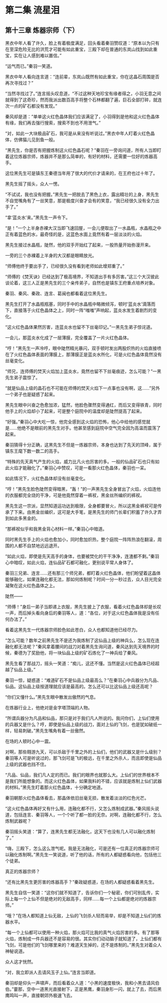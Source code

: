 # 第二集 流星泪

## 第十三章 炼器宗师（下）

黑衣中年人看了许久，脸上有着极度满足，回头看着秦羽赞叹道：“原本以为只有在至深危险无比的洪荒才可能有如此重宝，三殿下却在普通的东岚山找到如此重宝，实在让人感到难以置信。”

“运气而已。”秦羽一笑道。

黑衣中年人看向连言道：“连前辈，东岚山既然有如此重宝，你在这晶石周围是否再次寻找过？”

“当然寻找过了。”连言摇头叹息道，“不过这种天地珍宝有缘者得之，小羽无意之间就得到了这奇珍，然而我派出数百高手将整个石林都翻了遍，巨石全部打碎，就连次一点的矿石都没有发现。”

秦风却是道：“单单这火红色晶体我们应该满足了，小羽得到是他和这火红色晶体有缘，我们再去强行搜索，搜索不到也不用泄气。”

“对，如此一大块极品矿石，我可是从来没有听说过。”黑衣中年人盯着火红色晶体，仿佛猫儿见到鱼一般。

“黑先生，你是否有把握炼制这火红色晶石呢？”秦羽在一旁询问道，所有人当即盯着这位炼器宗师，炼器并不是那么简单的，有好的材料，还需要一位好的炼器高手。

这位黑先生可是镇东王秦德当年用了很大的代价才请来的，在王府也过十年了。

黑先生摇了摇头，众人一愣。

“不试试，我也没有把握。”黑先生一把脱去了黑色上衣，露出精壮的上身，黑先生不自觉嘴角有了一丝笑意，那是极度兴奋才会有的笑意，“我已经很久没有全力出手了。”

“拿‘蓝炎水’来。”黑先生一声令下。

“是！”一个上半身赤裸大汉当即飞速回屋，一会儿便取出了一水晶瓶，水晶瓶之中正有着蓝色的水，最奇怪的是，这蓝色水面上竟然有着一层淡淡的火焰。

黑先生接过水晶瓶，陡然，他的双手开始红了起来，一股热量开始弥漫开来。

一旁的三个赤裸着上半身的大汉都是眼睛放光。

“师傅他终于要出手了，已经很久没有看到老师如此增郑重了。”

“师傅的《焚天诀》已经达到了极高境界，不知道出手有多厉害。”这三个大汉彼此谈论着，这三人正是黑先生的三个亲传弟子，自然也是镇东王府重点培养对象。

秦羽、秦风、秦政、连言、葛闽也都看着这位黑先生。

黑先生打开了水晶瓶瓶塞，同时手中的水晶瓶中略微倾泻，顿时‘蓝炎水’滴落而下，直接落于火红色晶体之上，同时一阵“嗤嗤”声响起，蓝炎水发生着剧烈的变化。

“这火红色晶体果然厉害，连蓝炎水也留不下丝毫印记。”一黑先生弟子惊诧道。

一会儿，那蓝炎水化成了一层薄膜，完全覆盖了一片火红色晶体。

“哼！”黑先生一声冷哼，眼中陡然精光暴闪，双手顿时发出两股炽热的火焰直接喷在了火红色晶体表面的薄膜上，那薄膜正是蓝炎水所化，可是火红色晶体竟然没有丝毫变化。

“师兄，连师傅的焚天火焰加上蓝炎水，竟然也留不下丝毫痕迹，怎么可能？”一黑先生弟子震惊了。

“就是仙品上级的晶石也不可能在师傅的焚天火焰下一点事也没有啊，这……”另外一个弟子也是疑惑了起来。

黑先生眼中兴奋之色愈加浓，猛然，他脸色骤然变得通红，而后又变得铁青，同时他手上的火焰却小了起来，可是整个庭院中的温度却是陡然提高了起来。

“好强。”秦羽心中大吃一惊，他完全感到这火焰的恐怖，他心中给他的感觉就是……他绝不是眼前的黑先生对手。他甚至感到庭院中空气完全因为高温而震荡了起来。

秦羽猜得十分正确，这黑先生不但是一炼器宗师，本身也达到了先天的顶峰，属于镇东王麾下数一数二的高手。

“特殊的先天真气产生的火焰，威力比凡火也厉害的多。一般的仙品矿石也只有如此火焰才能融化了。”秦羽心中赞叹，可是一看那火红色晶体，秦羽也一呆。

如此情况下，火红色晶体却没有丝毫变化。

“哼！”黑先生脸色陡然变得暗黑，“轰！”的一声黑先生全身冒出了火焰，火焰连他的衣服都完全烧的干净，可是他竟然穿着一裤衩，黑金丝所编织的裤衩。

黑先生这一宗派，显然知道运功达到极限，全身都要冒火，所以这黑金裤衩可是传承了下来。由黑金丝编织，这可是大手笔，是黑先生的师门长辈们积蓄了许久才弄到如此多黑金的。

“那裤衩似乎和我黑金背心材料一样。”秦羽心中暗道。

同时黑先生手上的火焰也愈加小，同时愈加炽热，整个庭院一阵阵热浪在翻滚，周围的人都不自禁地远远退开。

“如此火焰，即使是先天高手的身体，也要被焚化的干干净净，连渣都不剩。”秦羽心中暗叹，如此火焰，连仙品矿石都可融化，更别说平常人身体了。

秦羽三兄弟、连言……还有那三个师兄弟，都盯着火红色晶体，他们盼望着这晶体能够融化，如果连融化都无法，那如何炼制呢？时间一分一秒过去，众人目光完全凝聚在这火红色晶体之上。

陡然——

“师傅！”身后一弟子当即递上衣服，黑先生披上了衣服，看着火红色晶体却是长叹一声，而后掉头看向身后的秦羽等人，道：“各位，对于这火红色晶体我是没有任何办法了。”

看着这黑先生一代炼器宗师脸色如此苍白，众人也都知道他已经尽力。

“怎么可能？数年之前黑先生不是还为我炼制了这仙品上级的神兵么，怎么现在连融化都无法呢？”秦风拿着腰间的战刀对着黑先生询问道，秦风达到先天境界的时候，秦德为了奖励他，将一块仙品上级的矿石炼化了一神兵给了秦风。

黑先生看了那战刀，摇头一笑道：“痴儿，这还不懂。当然是这火红色晶体已经超越了仙品上级。”

秦羽一惊，疑惑道：“难道矿石不是仙品上级最高么？”在秦羽心中兵器分为凡品、仙品。这仙品上级按道理就应该是最高的。怎么还可以比这仙品上级还高呢？

“你们又懂什么。”黑先生眼中散发出傲然的气息。

在炼器行业上，他绝对是金字塔顶端的人物。

“所谓兵器分为凡品和仙品，那只是对于我们凡人所说的。我问你们，上仙们使用的兵器又是什么？哼，即使是仙品上级的战刀，面对上仙的飞剑，也是犹如破纸一样，轻易刺破。”黑先生嘴角有着一丝傲然。

在场的人顿时心中一震。

对啊，那些翱游九天，可以杀敌于千里之外的上仙们，他们的武器又是什么级别？秦羽等人可是听说过的，那飞剑可是飞的极远，在千里之外杀人，而且即使是仙品上级的武器也挡不住。

“凡品、仙品，我们凡人定的而已。我们的眼界也就那么大。上仙们的世界根本不是我们所能想象的。而这火红色晶体，如果我料的不错，应该就是炼制上仙们武器的材料。”黑先生盯着那火红色晶体，十分确定地道。

秦羽朝那火红色晶体看去，那晶体依旧丝毫无损，散发着淡淡的红色光芒。

“这火红色晶体再好又有什么用，连融化都不行，又怎么炼制成武器。”秦风摇头说道，包括连言、秦羽等人，一个个听了都一脸的无奈。对啊，连融化都不行，怎么炼制武器呢？

秦羽摇头笑道：“算了，连黑先生都无法融化，这天下也没有几人可以融化炼制了。”

“嗨，三殿下，怎么这么泄气呢。我是无法融化，可是还有一位真正的炼器宗师可以融化炼制啊。”黑先生一笑说道，听了他的话，所有的人都疑惑看向他，包括他三个徒弟。

真正的炼器宗师？

“还有比黑先生更厉害的炼器高手？”秦政疑惑道，在场的人都疑惑看着黑先生。

黑先生自信一笑道：“这你们就不知道了，告诉你们一个秘密，你们可别乱传，实际上每一个上仙不但是绝对的无敌高手，同样……每一个上仙都是绝对的炼器宗师。”

“哦？”在场人都知道上仙无敌，上仙的飞剑杀人轻而易举，却是不知道上仙们的炼器水平。

“每一个上仙都可以使用一种火焰，那火焰可比我的真气火焰厉害的多。有了那等火焰，炼制成一件兵器还不是容易的很。其实你们动动脑子就知道了，上仙们都有飞剑，可是他们的飞剑哪里来的？难道天生掉的，还不是炼制的。”黑先生对着众人神秘说道。

众人这才恍然。

“对，我立即派人去请风玉子上仙。”连言当即道。

秦羽却是仰头一声啸声，而后看着众人道：“小黑的速度极快，我和小黑去请风伯伯。”霎那，空中一道黑光直接射下，正是黑鹰，秦羽身形一闪，就上了去，而后黑鹰鸣叫一声，直接朝郊外极速飞去。
